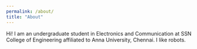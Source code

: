 ```yaml
---
permalink: /about/
title: "About"
---
```


Hi! I am an undergraduate student in Electronics and Communication at SSN College of Engineering affiliated to Anna University, Chennai. I like robots.

